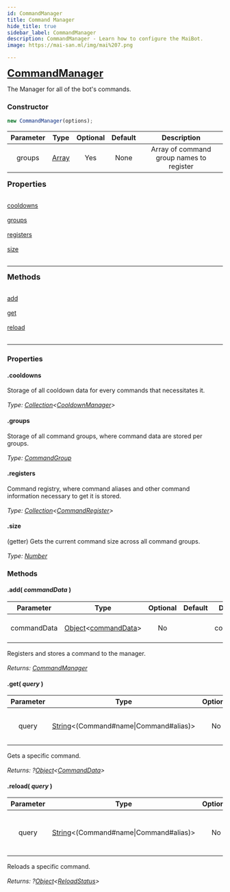 ```yaml
---
id: CommandManager
title: Command Manager
hide_title: true
sidebar_label: CommandManager
description: CommandManager - Learn how to configure the MaiBot.
image: https://mai-san.ml/img/mai%207.png

---
```



<b> <font size='5'> <a href='https://github.com/maisans-maid/Mai/tree/master/struct/CommandManager.js'> CommandManager </a> </font> </b>

The Manager for all of the bot's commands.

### Constructor

```js
new CommandManager(options);
```
| Parameter | Type | Optional | Default | Description |
|:-:|:-:|:-:|:-:|:-:|
| groups| [Array](https://developer.mozilla.org/en-US/docs/Web/JavaScript/Reference/Global_Objects/Array) | Yes | None | Array of command group names to register |

<font size='4'><b>Properties</b></font><br></br>

[cooldowns](#.cooldowns) <br></br>
[groups](#.groups) <br></br>
[registers](#.registers) <br></br>
[size](#size) <br></br>
***

<font size='4'><b>Methods</b></font><br></br>

[add](#.add%28%20*commandData*%20%29) <br></br>
[get](#.get%28%20*query*%20%29) <br></br>
[reload](#reload%28%20*query*%20%29) <br></br>
***

### Properties
#### .cooldowns
Storage of all cooldown data for every commands that necessitates it.<br></br>
*Type: [Collection](https://discord.js.org/#/docs/collection/master/class/Collectionr)<[CooldownManager](Cooldown%20Manager.md)>*

#### .groups
Storage of all command groups, where command data are stored per groups.<br></br>
*Type: [CommandGroup](Command%20Group.md)*

#### .registers
Command registry, where command aliases and other command information necessary to get it is stored.<br></br>
*Type: [Collection](https://discord.js.org/#/docs/collection/master/class/Collectionr)<[CommandRegister](Command%20Register.md)>*

#### .size
(getter) Gets the current command size across all command groups.<br></br>
*Type: [Number](https://developer.mozilla.org/en-US/docs/Web/JavaScript/Reference/Global_Objects/Number)*

### Methods

#### .add( *commandData* )
| Parameter | Type | Optional | Default | Description |
|:-:|:-:|:-:|:-:|:-:|
| commandData | [Object](https://developer.mozilla.org/en-US/docs/Web/JavaScript/Reference/Global_Objects/Object)<[commandData](../Data%20Objects/command%20data.md)> | No | | The commandData to add |


Registers and stores a command to the manager. <br></br>
*Returns: [CommandManager](https://discord.js.org/#/docs/collection/master/class/Collectionr)*

#### .get( *query* )
| Parameter | Type | Optional | Default | Description |
|:-:|:-:|:-:|:-:|:-:|
query|[String](https://developer.mozilla.org/en-US/docs/Web/JavaScript/Reference/Global_Objects/String)<(Command#name\|Command#alias)>| No | | The command name or alias to get.

Gets a specific command. <br></br>
*Returns: ?[Object](https://developer.mozilla.org/en-US/docs/Web/JavaScript/Reference/Global_Objects/Object)<[CommandData](../Data%20Objects/command%20data.md)>*

#### .reload( *query* )
| Parameter | Type | Optional | Default | Description |
|:-:|:-:|:-:|:-:|:-:|
query|[String](https://developer.mozilla.org/en-US/docs/Web/JavaScript/Reference/Global_Objects/String)<(Command#name\|Command#alias)>| No | | The command name or alias to reload.

Reloads a specific command. <br></br>
*Returns: ?[Object](https://developer.mozilla.org/en-US/docs/Web/JavaScript/Reference/Global_Objects/Object)<[ReloadStatus](../Data%20Objects/reload%20status.md)>*
